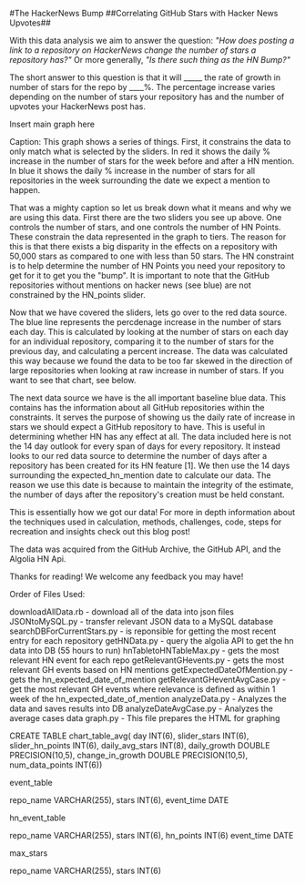 #The HackerNews Bump
##Correlating GitHub Stars with Hacker News Upvotes##

With this data analysis we aim to answer the question: *"How does posting a link to a repository on HackerNews change the number of stars a repository has?"*
Or more generally, *"Is there such thing as the HN Bump?"*


The short answer to this question is that it will _____ the rate of growth in number of stars for the repo by ____%. The percentage increase varies depending on the number of stars your repository has and the number of upvotes your HackerNews post has.

Insert main graph here


Caption: This graph shows a series of things. First, it constrains the data to only match what is selected by the sliders. In red it shows the daily % increase in the number of stars for the week before and after a HN mention. In blue it shows the daily % increase in the number of stars for all repositories in the week surrounding the date we expect a mention to happen.

That was a mighty caption so let us break down what it means and why we are using this data. First there are the two sliders you see up above. One controls the number of stars, and one controls the number of HN Points. These constrain the data represented in the graph to tiers. The reason for this is that there exists a big disparity in the effects on a repository with 50,000 stars as compared to one with less than 50 stars. The HN constraint is to help determine the number of HN Points you need your repository to get for it to get you the "bump". It is important to note that the GitHub repositories without mentions on hacker news (see blue) are not constrained by the HN_points slider.

Now that we have covered the sliders, lets go over to the red data source. The blue line represents the percdenage increase in the number of stars each day. This is calculated by looking at the number of stars on each day for an individual repository, comparing it to the number of stars for the previous day, and calculating a percent increase. The data was calculated this way because we found the data to be too far skewed in the direction of large repositories when looking at raw increase in number of stars. If you want to see that chart, see below.

The next data source we have is the all important baseline blue data. This contains has the information about all GitHub repositories within the constraints. It serves the purpose of showing us the daily rate of increase in stars we should expect a GitHub repository to have. This is useful in determining whether HN has any effect at all. The data included here is not the 14 day outlook for every span of days for every repository. It instead looks to our red data source to determine the number of days after a repository has been created for its HN feature [1]. We then use the 14 days surrounding the expected_hn_mention date to calculate our data. The reason we use this date is because to maintain the integrity of the estimate, the number of days after the repository's creation must be held constant.

This is essentially how we got our data! For more in depth information about the techniques used in calculation, methods, challenges, code, steps for recreation and insights check out this blog post!

The data was acquired from the GitHub Archive, the GitHub API, and the Algolia HN Api.

Thanks for reading! We welcome any feedback you may have!


Order of Files Used:

downloadAllData.rb 				-	download all of the data into json files
JSONtoMySQL.py 					- 	transfer relevant JSON data to a MySQL database
searchDBForCurrentStars.py 		- 	is reponsible for getting the most recent entry for each repository
getHNData.py 					-	query the algolia API to get the hn data into DB (55 hours to run)
hnTabletoHNTableMax.py			- 	gets the most relevant HN event for each repo
getRelevantGHevents.py 			- 	gets the most relevant GH events based on HN mentions
getExpectedDateOfMention.py 	- 	gets the hn_expected_date_of_mention
getRelevantGHeventAvgCase.py 	-	get the most relevant GH events where relevance is defined as within 1 week of the hn_expected_date_of_mention
analyzeData.py 					- 	Analyzes the data and saves results into DB
analyzeDateAvgCase.py 			-	Analyzes the average cases data
graph.py 						-	This file prepares the HTML for graphing



CREATE TABLE chart_table_avg( day INT(6), slider_stars INT(6), slider_hn_points INT(6), daily_avg_stars INT(8), daily_growth DOUBLE PRECISION(10,5), change_in_growth DOUBLE PRECISION(10,5), num_data_points INT(6))


event_table

repo_name	VARCHAR(255),
stars 		INT(6),
event_time  	DATE

hn_event_table

repo_name	VARCHAR(255),
stars 		INT(6),
hn_points	INT(6)
event_time  	DATE

max_stars

repo_name	VARCHAR(255), 
stars		INT(6)
